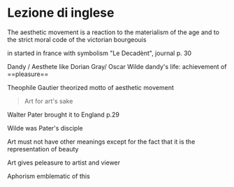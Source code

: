 # Lezione di inglese

The aesthetic movement is a reaction to the materialism of the age and to the strict moral code of the victorian bourgeouis

in started in france with symbolism
"Le Decadènt", journal 
p. 30


Dandy / Aesthete like Dorian Gray/ Oscar Wilde
dandy's life:
achievement of ==pleasure==

Theophile Gautier theorized motto of aesthetic movement
> Art for art's sake
> 
Walter Pater brought it to England p.29

Wilde was Pater's disciple

Art must not have other meanings except for the fact that it is the representation of beauty

Art gives peleasure to artist and viewer

Aphorism emblematic of this
<!--stackedit_data:
eyJoaXN0b3J5IjpbMTQ5NDg0NDMzMCwtMjAwMDIzNDkxNiwyMD
E4ODYyNTM2XX0=
-->